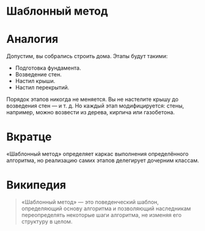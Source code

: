 # Шаблонный метод

# Аналогия
Допустим, вы собрались строить дома. Этапы будут такими:
* Подготовка фундамента.
* Возведение стен.
* Настил крыши.
* Настил перекрытий.

Порядок этапов никогда не меняется. Вы не настелите крышу до возведения стен — и т. д. Но каждый этап модифицируется: стены, например, можно возвести из дерева, кирпича или газобетона.

# Вкратце
«Шаблонный метод» определяет каркас выполнения определённого алгоритма, но реализацию самих этапов делегирует дочерним классам.

# Википедия
> «Шаблонный метод» — это поведенческий шаблон, определяющий основу алгоритма и позволяющий наследникам переопределять некоторые шаги алгоритма, не изменяя его структуру в целом.
